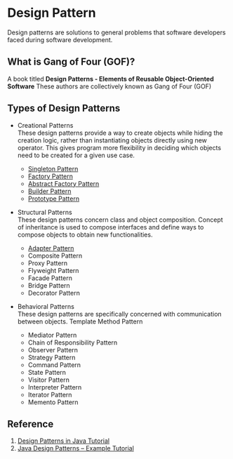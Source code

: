 # Design Pattern
Design patterns are solutions to general problems that software developers faced during software development.

## What is Gang of Four (GOF)?
A book titled **Design Patterns - Elements of Reusable Object-Oriented Software**
These authors are collectively known as Gang of Four (GOF)  

## Types of Design Patterns
* Creational Patterns  
These design patterns provide a way to create objects while hiding the creation logic, rather than instantiating objects directly using new operator. This gives program more flexibility in deciding which objects need to be created for a given use case.  
    * [Singleton Pattern](./CreationalDesignPatterns/SingletonPattern)
    * [Factory Pattern](./CreationalDesignPatterns/FactoryPattern)
    * [Abstract Factory Pattern](./CreationalDesignPatterns/AbstractFactoryPattern)
    * [Builder Pattern](./CreationalDesignPatterns/BuilderPattern)
    * [Prototype Pattern](./CreationalDesignPatterns/PrototypePattern)

* Structural Patterns  
These design patterns concern class and object composition. Concept of inheritance is used to compose interfaces and define ways to compose objects to obtain new functionalities.  
    * [Adapter Pattern](./StructuralDesignPatterns/AdapterPattern)
    * Composite Pattern
    * Proxy Pattern
    * Flyweight Pattern
    * Facade Pattern
    * Bridge Pattern
    * Decorator Pattern

* Behavioral Patterns  
These design patterns are specifically concerned with communication between objects.
Template Method Pattern
    * Mediator Pattern
    * Chain of Responsibility Pattern
    * Observer Pattern
    * Strategy Pattern
    * Command Pattern
    * State Pattern
    * Visitor Pattern
    * Interpreter Pattern
    * Iterator Pattern
    * Memento Pattern



## Reference 
1. [Design Patterns in Java Tutorial](https://www.tutorialspoint.com/design_pattern/index.htm)
2. [Java Design Patterns – Example Tutorial](https://www.journaldev.com/1827/java-design-patterns-example-tutorial#creational-patterns)  

